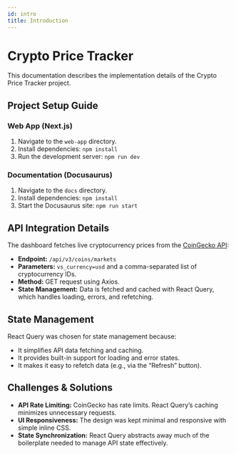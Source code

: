 ```yaml
---
id: intro
title: Introduction
---
```


# Crypto Price Tracker

This documentation describes the implementation details of the Crypto Price Tracker project.

## Project Setup Guide

### Web App (Next.js)

1. Navigate to the `web-app` directory.
2. Install dependencies: `npm install`
3. Run the development server: `npm run dev`

### Documentation (Docusaurus)

1. Navigate to the `docs` directory.
2. Install dependencies: `npm install`
3. Start the Docusaurus site: `npm run start`

## API Integration Details

The dashboard fetches live cryptocurrency prices from the [CoinGecko API](https://www.coingecko.com/en/api):

- **Endpoint:** `/api/v3/coins/markets`
- **Parameters:** `vs_currency=usd` and a comma-separated list of cryptocurrency IDs.
- **Method:** GET request using Axios.
- **State Management:** Data is fetched and cached with React Query, which handles loading, errors, and refetching.

## State Management

React Query was chosen for state management because:

- It simplifies API data fetching and caching.
- It provides built-in support for loading and error states.
- It makes it easy to refetch data (e.g., via the “Refresh” button).

## Challenges & Solutions

- **API Rate Limiting:** CoinGecko has rate limits. React Query’s caching minimizes unnecessary requests.
- **UI Responsiveness:** The design was kept minimal and responsive with simple inline CSS.
- **State Synchronization:** React Query abstracts away much of the boilerplate needed to manage API state effectively.
